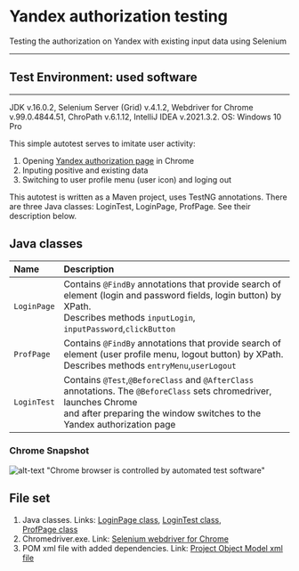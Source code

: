 # Yandex authorization testing

Testing the authorization on Yandex with existing input data using Selenium 
___
## Test Environment: used software
___
JDK v.16.0.2, Selenium Server (Grid) v.4.1.2, Webdriver for Chrome v.99.0.4844.51, ChroPath v.6.1.12,
IntelliJ IDEA v.2021.3.2. OS: Windows 10 Pro

This simple autotest serves to imitate user activity: 
1. Opening [Yandex authorization page](https://passport.yandex.ru/auth) in Chrome 
2. Inputing positive and existing data
3. Switching to user profile menu (user icon) and loging out

This autotest is written as a Maven project, uses TestNG annotations. 
There are three Java classes: LoginTest, LoginPage, ProfPage. See their description below.

## Java classes

| Name        | Description                                                                                                                                                                                        |
|:------------|:---------------------------------------------------------------------------------------------------------------------------------------------------------------------------------------------------|
| `LoginPage` | Contains `@FindBy` annotations that provide search of element (login and password fields, login button) by XPath.<br/> Describes methods `inputLogin`, `inputPassword`,`clickButton`               |
| `ProfPage`  | Contains `@FindBy` annotations that provide search of element (user profile menu, logout button) by XPath.<br/>Describes methods `entryMenu`,`userLogout`                                          |
| `LoginTest` | Contains `@Test`,`@BeforeClass` and `@AfterClass` annotations. The `@BeforeClass` sets chromedriver, launches Chrome <br/>and after preparing the window switches to the Yandex authorization page |

### Chrome Snapshot
![alt-text](https://github.com/egkulikova/YandexLogTest/blob/6ea6576710da521a53a4df122d8991f9d7da2f8f/snap.png) "Сhrome browser is controlled by automated test software"


## File set
1. Java classes. Links: [LoginPage class](https://github.com/egkulikova/YandexLogTest/blob/6ea6576710da521a53a4df122d8991f9d7da2f8f/src/test/java/LoginPage.java), [LoginTest class](https://github.com/egkulikova/YandexLogTest/blob/6ea6576710da521a53a4df122d8991f9d7da2f8f/src/test/java/LoginTest.java),<br/> [ProfPage class](https://github.com/egkulikova/YandexLogTest/blob/6ea6576710da521a53a4df122d8991f9d7da2f8f/src/test/java/ProfPage.java)
2. Chromedriver.exe. Link: [Selenium webdriver for Chrome](https://github.com/egkulikova/YandexLogTest/blob/6ea6576710da521a53a4df122d8991f9d7da2f8f/chromedriver.exe)
3. POM xml file with added dependencies. Link: [Project Object Model xml file](https://github.com/egkulikova/YandexLogTest/blob/6ea6576710da521a53a4df122d8991f9d7da2f8f/pom.xml)
